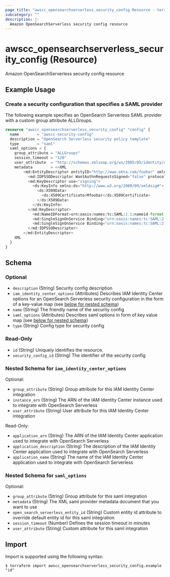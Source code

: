 ```yaml
---
page_title: "awscc_opensearchserverless_security_config Resource - terraform-provider-awscc"
subcategory: ""
description: |-
  Amazon OpenSearchServerless security config resource
---
```


# awscc_opensearchserverless_security_config (Resource)

Amazon OpenSearchServerless security config resource

## Example Usage

### Create a security configuration that specifies a SAML provider
The following example specifies an OpenSearch Serverless SAML provider with a custom group attribute ALLGroups.
```terraform
resource "awscc_opensearchserverless_security_config" "config" {
  name        = "awscc-security-config"
  description = "OpenSearch Serverless security policy template"
  type        = "saml"
  saml_options = {
    group_attribute = "ALLGroups"
    session_timeout = "120"
    user_attribute  = "http://schemas.xmlsoap.org/ws/2005/05/identity/claims/nameidentifier"
    metadata        = <<XML
        <md:EntityDescriptor entityID="http://www.okta.com/foobar" xmlns:md="urn:oasis:names:tc:SAML:2.0:metadata">
          <md:IDPSSODescriptor WantAuthnRequestsSigned="false" protocolSupportEnumeration="urn:oasis:names:tc:SAML:2.0:protocol">
          <md:KeyDescriptor use="signing">
            <ds:KeyInfo xmlns:ds="http://www.w3.org/2000/09/xmldsig#">
              <ds:X509Data>
                <ds:X509Certificate>Mfoobar</ds:X509Certificate>
              </ds:X509Data>
            </ds:KeyInfo>
          </md:KeyDescriptor>
            <md:NameIDFormat>urn:oasis:names:tc:SAML:1.1:nameid-format:emailAddress</md:NameIDFormat>
            <md:SingleSignOnService Binding="urn:oasis:names:tc:SAML:2.0:bindings:HTTP-POST" Location="https://trial-1234567.okta.com/app/trial-1234567_saml2_1/foobar/sso/saml"/>
            <md:SingleSignOnService Binding="urn:oasis:names:tc:SAML:2.0:bindings:HTTP-Redirect" Location="https://trial-1234567.okta.com/app/trial-1234567_saml2_1/foobar/sso/saml"/>
          </md:IDPSSODescriptor>
        </md:EntityDescriptor>
    XML
  }
}
```

<!-- schema generated by tfplugindocs -->
## Schema

### Optional

- `description` (String) Security config description
- `iam_identity_center_options` (Attributes) Describes IAM Identity Center options for an OpenSearch Serverless security configuration in the form of a key-value map (see [below for nested schema](#nestedatt--iam_identity_center_options))
- `name` (String) The friendly name of the security config
- `saml_options` (Attributes) Describes saml options in form of key value map (see [below for nested schema](#nestedatt--saml_options))
- `type` (String) Config type for security config

### Read-Only

- `id` (String) Uniquely identifies the resource.
- `security_config_id` (String) The identifier of the security config

<a id="nestedatt--iam_identity_center_options"></a>
### Nested Schema for `iam_identity_center_options`

Optional:

- `group_attribute` (String) Group attribute for this IAM Identity Center integration
- `instance_arn` (String) The ARN of the IAM Identity Center instance used to integrate with OpenSearch Serverless
- `user_attribute` (String) User attribute for this IAM Identity Center integration

Read-Only:

- `application_arn` (String) The ARN of the IAM Identity Center application used to integrate with OpenSearch Serverless
- `application_description` (String) The description of the IAM Identity Center application used to integrate with OpenSearch Serverless
- `application_name` (String) The name of the IAM Identity Center application used to integrate with OpenSearch Serverless


<a id="nestedatt--saml_options"></a>
### Nested Schema for `saml_options`

Optional:

- `group_attribute` (String) Group attribute for this saml integration
- `metadata` (String) The XML saml provider metadata document that you want to use
- `open_search_serverless_entity_id` (String) Custom entity id attribute to override default entity id for this saml integration
- `session_timeout` (Number) Defines the session timeout in minutes
- `user_attribute` (String) Custom attribute for this saml integration

## Import

Import is supported using the following syntax:

```shell
$ terraform import awscc_opensearchserverless_security_config.example "id"
```